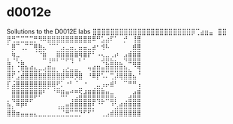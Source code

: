 # d0012e
Sollutions to the D0012E labs
⣿⣿⣿⣿⣿⣿⣿⣿⣿⣿⣿⣿⣿⣿⣿⣿⣿⣿⣿⣿⣿⣿⡿⢉⣴⣶⣤⠀⣿⣿
⡿⢛⣉⣉⣉⣉⡛⠻⠿⣿⣿⣿⣿⣿⣿⣿⣿⣿⣿⠿⠛⣡⣴⠏⠁⠀⡚⠀⢸⣿
⠁⣿⠉⢀⡉⠉⢿⣷⣄⠈⠉⠁⣠⣀⣤⡀⣤⣤⣀⣴⠂⢺⠧⠀⠀⠀⠀⠀⣾⣿
⠀⢷⣀⠀⠀⠀⠈⠙⣷⠀⠀⣿⣿⣿⣿⣿⢿⣿⡟⠃⠠⢄⣀⢀⡴⠀⣠⣾⣿⣿
⣧⠈⠣⣦⠀⠀⠀⠀⠉⠸⠛⠃⠉⠋⠹⠀⠃⠁⠀⠀⠀⠺⣟⣷⣦⣄⠙⠿⣿⣿
⣿⣇⢈⢿⣷⣾⣦⡤⢴⣿⣶⡀⢠⣔⣤⣤⡀⠀⠲⣾⣿⣶⣿⣿⣿⣿⣷⣄⠈⢻
⣿⠏⣠⣾⣿⣿⣿⣿⣿⣿⣿⣿⣿⠿⠿⡻⣿⠀⠘⠿⡟⠡⠄⢉⡼⢿⣿⣿⣦⠈
⡏⣨⣿⣿⣿⣿⣿⣿⣿⣿⣿⠟⡁⠐⠃⠈⠀⠐⠀⠀⣀⢠⡤⣾⠃⠀⠉⠛⠛⢠
⠁⣿⣿⣿⣿⣿⣿⣿⠏⠁⠘⠿⣶⣤⠴⠶⢟⣰⣶⣾⣿⣷⣤⣀⠀⠀⠀⠀⣠⣾
⡀⢿⣿⣿⣿⡿⠋⠁⠀⠀⠀⠀⠉⠁⢠⣴⣿⣿⣿⣿⢿⣟⠿⣿⡆⠀⢀⣾⣿⣿
⣷⡄⠛⠟⠃⠀⠀⠀⠀⠀⠀⢠⣤⣶⣿⣿⣿⣿⣿⡃⠈⠁⠀⠘⣡⣾⣿⣿⣿⣿
⣿⣿⣶⣤⣤⣤⣄⣀⣀⣀⣀⣀⣈⣛⣉⣉⡙⠋⠋⠁⠀⢀⣠⣾⣿⣿⣿⣿⣿⣿